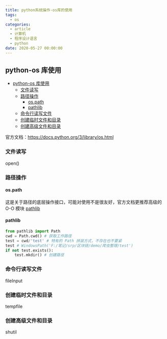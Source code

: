 ```yaml
---
title: python系统操作-os库的使用
tags:
  - os
categories:
  - article
  - 计算机
  - 程序设计语言
  - python
date: 2020-05-27 00:00:00
---
```


## python-os 库使用

- [python-os 库使用](#python-os-库使用)
  - [文件读写](#文件读写)
  - [路径操作](#路径操作)
    - [os.path](#ospath)
    - [pathlib](#pathlib)
  - [命令行读写文件](#命令行读写文件)
  - [创建临时文件和目录](#创建临时文件和目录)
  - [创建高级文件和目录](#创建高级文件和目录)

官方文档：<https://docs.python.org/3/library/os.html>

### 文件读写

open()

### 路径操作

#### os.path

这是关于路径的底层操作接口，可能对使用不是很友好，官方文档更推荐高级的 O-O 模块 [pathlib](https://docs.python.org/3/library/pathlib.html#module-pathlib)

#### pathlib

```python
from pathlib import Path
cwd = Path.cwd() # 获取工作路径
test = cwd/'test' # 特有的 Path 拼装方式，不存在也不要紧
test # WindowsPath('F:/笔记/srp/区块链/demo/爬虫整理/test')
if not test.exists():
    test.mkdir() # 创建路径
```

### 命令行读写文件

fileInput

### 创建临时文件和目录

tempfile

### 创建高级文件和目录

shutil
